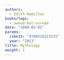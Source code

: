 ```yaml
---
authors:
  - Edith Hamilton
books/tags:
  - owned-but-unread
date: "1800-03-02"
params:
  isbn13: "9780316223331"
  year: "2013"
title: Mythology
weight: 1
---
```


<!--more-->
